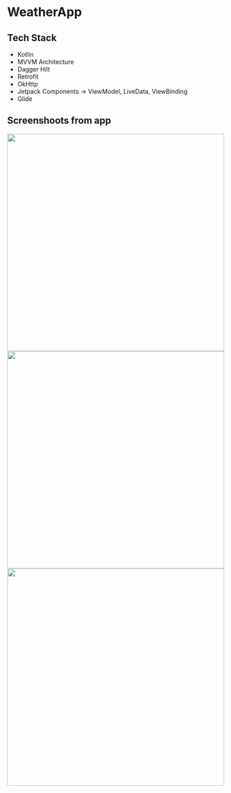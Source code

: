 # WeatherApp

## Tech Stack
* Kotlin
* MVVM Architecture
* Dagger Hilt
* Retrofit
* OkHttp
* Jetpack Components -> ViewModel, LiveData, ViewBinding
* Glide



## Screenshoots from app
<img src="https://user-images.githubusercontent.com/64445944/129893780-63a73cdf-60b3-4f0b-92db-425f4eb17909.png" height=500> <img src="https://user-images.githubusercontent.com/64445944/129894211-036baabb-8715-4cfc-be64-2903213ee11b.png" height=500> <img src="https://user-images.githubusercontent.com/64445944/129894217-5f2b63d1-0d25-404f-81ca-7f24a93c193a.png" height=500>



